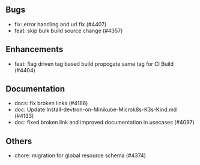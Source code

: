 ## Bugs
- fix: error handling and url fix (#4407)
- feat: skip bulk build source change (#4357)
## Enhancements
- feat: flag driven tag based build propogate same tag for CI Build  (#4404)
## Documentation
- docs: fix broken links (#4186)
- doc: Update Install-devtron-on-Minikube-Microk8s-K3s-Kind.md (#4133)
- doc: fixed broken link and improved documentation in usecases (#4097)
## Others
- chore: migration for global resource schema (#4374)
